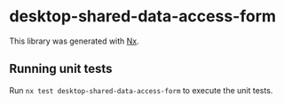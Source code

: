 # desktop-shared-data-access-form

This library was generated with [Nx](https://nx.dev).

## Running unit tests

Run `nx test desktop-shared-data-access-form` to execute the unit tests.
